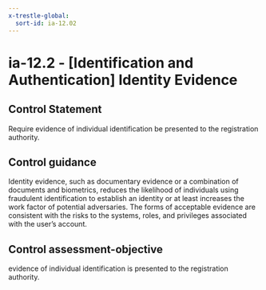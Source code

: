 ```yaml
---
x-trestle-global:
  sort-id: ia-12.02
---
```


# ia-12.2 - \[Identification and Authentication\] Identity Evidence

## Control Statement

Require evidence of individual identification be presented to the registration authority.

## Control guidance

Identity evidence, such as documentary evidence or a combination of documents and biometrics, reduces the likelihood of individuals using fraudulent identification to establish an identity or at least increases the work factor of potential adversaries. The forms of acceptable evidence are consistent with the risks to the systems, roles, and privileges associated with the user’s account.

## Control assessment-objective

evidence of individual identification is presented to the registration authority.
